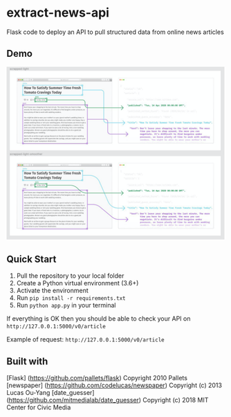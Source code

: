 # extract-news-api
Flask code to deploy an API to pull structured data from online news articles

## Demo
![](extract_image.png)


## Quick Start
1. Pull the repository to your local folder
2. Create a Python virtual environment (3.6+)
3. Activate the environment
4. Run `pip install -r requirements.txt`
5. Run `python app.py` in your terminal 

If everything is OK then you should be able to check your API on `http://127.0.0.1:5000/v0/article`

Example of request: `http://127.0.0.1:5000/v0/article`



## Built with
[Flask] (https://github.com/pallets/flask) Copyright 2010 Pallets
[newspaper] (https://github.com/codelucas/newspaper) Copyright (c) 2013 Lucas Ou-Yang
[date_guesser] (https://github.com/mitmedialab/date_guesser) Copyright (c) 2018 MIT Center for Civic Media

